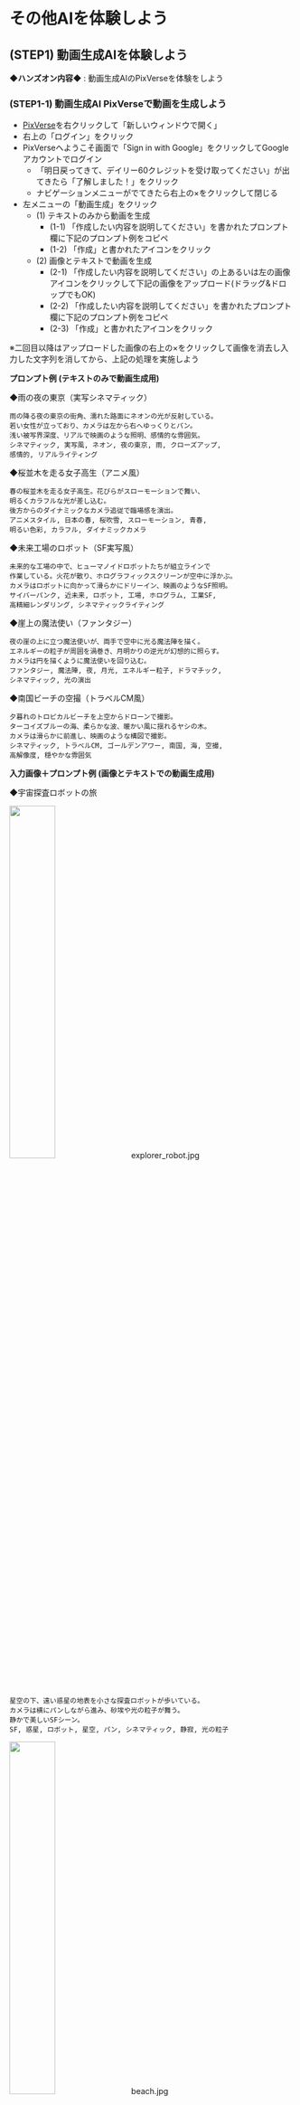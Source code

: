 # その他AIを体験しよう

## (STEP1) 動画生成AIを体験しよう

**◆ハンズオン内容◆** : 動画生成AIのPixVerseを体験をしよう

### (STEP1-1) 動画生成AI PixVerseで動画を生成しよう

- [PixVerse](https://app.pixverse.ai/)を右クリックして「新しいウィンドウで開く」
- 右上の「ログイン」をクリック
- PixVerseへようこそ画面で「Sign in with Google」をクリックしてGoogleアカウントでログイン
  - 「明日戻ってきて、デイリー60クレジットを受け取ってください」が出てきたら「了解しました！」をクリック
  - ナビゲーションメニューがでてきたら右上の×をクリックして閉じる
- 左メニューの「動画生成」をクリック
  - (1) テキストのみから動画を生成
    - (1-1) 「作成したい内容を説明してください」を書かれたプロンプト欄に下記のプロンプト例をコピペ
    - (1-2) 「作成」と書かれたアイコンをクリック
  - (2) 画像とテキストで動画を生成
    - (2-1) 「作成したい内容を説明してください」の上あるいは左の画像アイコンをクリックして下記の画像をアップロード(ドラッグ&ドロップでもOK)
    - (2-2) 「作成したい内容を説明してください」を書かれたプロンプト欄に下記のプロンプト例をコピペ
    - (2-3) 「作成」と書かれたアイコンをクリック

※二回目以降はアップロードした画像の右上の×をクリックして画像を消去し入力した文字列を消してから、上記の処理を実施しよう

**プロンプト例 (テキストのみで動画生成用)**

◆雨の夜の東京（実写シネマティック）

```
雨の降る夜の東京の街角、濡れた路面にネオンの光が反射している。
若い女性が立っており、カメラは左から右へゆっくりとパン。
浅い被写界深度、リアルで映画のような照明、感情的な雰囲気。
シネマティック, 実写風, ネオン, 夜の東京, 雨, クローズアップ, 
感情的, リアルライティング
```

◆桜並木を走る女子高生（アニメ風）

```
春の桜並木を走る女子高生。花びらがスローモーションで舞い、
明るくカラフルな光が差し込む。
後方からのダイナミックなカメラ追従で臨場感を演出。
アニメスタイル, 日本の春, 桜吹雪, スローモーション, 青春, 
明るい色彩, カラフル, ダイナミックカメラ
```

◆未来工場のロボット（SF実写風）

```
未来的な工場の中で、ヒューマノイドロボットたちが組立ラインで
作業している。火花が散り、ホログラフィックスクリーンが空中に浮かぶ。
カメラはロボットに向かって滑らかにドリーイン、映画のようなSF照明。
サイバーパンク, 近未来, ロボット, 工場, ホログラム, 工業SF, 
高精細レンダリング, シネマティックライティング
```

◆崖上の魔法使い（ファンタジー）

```
夜の崖の上に立つ魔法使いが、両手で空中に光る魔法陣を描く。
エネルギーの粒子が周囲を渦巻き、月明かりの逆光が幻想的に照らす。
カメラは円を描くように魔法使いを回り込む。
ファンタジー, 魔法陣, 夜, 月光, エネルギー粒子, ドラマチック, 
シネマティック, 光の演出
```

◆南国ビーチの空撮（トラベルCM風）

```
夕暮れのトロピカルビーチを上空からドローンで撮影。
ターコイズブルーの海、柔らかな波、暖かい風に揺れるヤシの木。
カメラは滑らかに前進し、映画のような構図で撮影。
シネマティック, トラベルCM, ゴールデンアワー, 南国, 海, 空撮, 
高解像度, 穏やかな雰囲気
```

**入力画像＋プロンプト例 (画像とテキストでの動画生成用)**

◆宇宙探査ロボットの旅

[<img src="https://github.com/OkinawaOpenLaboratory/ool-tech-connect/raw/main/MediaFiles/explorer_robot.jpg" width="40%">](https://github.com/OkinawaOpenLaboratory/ool-tech-connect/raw/main/MediaFiles/explorer_robot.jpg)　explorer_robot.jpg

```
星空の下、遠い惑星の地表を小さな探査ロボットが歩いている。
カメラは横にパンしながら進み、砂埃や光の粒子が舞う。
静かで美しいSFシーン。
SF, 惑星, ロボット, 星空, パン, シネマティック, 静寂, 光の粒子
```

[<img src="https://github.com/OkinawaOpenLaboratory/ool-tech-connect/raw/main/MediaFiles/beach.jpg" width="40%">](https://github.com/OkinawaOpenLaboratory/ool-tech-connect/raw/main/MediaFiles/beach.jpg)　beach.jpg

```
砂浜に波が打ち寄せている。遠くの雲はゆっくり動いている。
```

[<img src="https://github.com/OkinawaOpenLaboratory/ool-tech-connect/raw/main/MediaFiles/robot.jpg" width="40%">](https://github.com/OkinawaOpenLaboratory/ool-tech-connect/raw/main/MediaFiles/robot.jpg)　robot.jpg

```
会議室のロボットに話しかけている男性。ロボットはうなづきながら話を聞いている。ほかの人物はしずかに座っている。
```

[<img src="https://github.com/OkinawaOpenLaboratory/ool-tech-connect/raw/main/MediaFiles/cat.jpg" width="40%">](https://github.com/OkinawaOpenLaboratory/ool-tech-connect/raw/main/MediaFiles/cat.jpg)　cat.jpg

```
猫が床で楽しそうに遊んでいる
```

[<img src="https://github.com/OkinawaOpenLaboratory/ool-tech-connect/raw/main/MediaFiles/dog.jpg" width="40%">](https://github.com/OkinawaOpenLaboratory/ool-tech-connect/raw/main/MediaFiles/dog.jpg)　dog.jpg

```
犬が遊んでいる
```

[<img src="https://github.com/OkinawaOpenLaboratory/ool-tech-connect/raw/main/MediaFiles/robot2.jpg" width="40%">](https://github.com/OkinawaOpenLaboratory/ool-tech-connect/raw/main/MediaFiles/robot2.jpg)　robot2.jpg

```
ロボットがこちらにあいさつしている
```

- 動画生成が完了したら動画クリックで拡大再生ができる
  - 拡大時は左上の「＜」アイコンで前画面へ戻れる
- 左上の「←□」アイコンをクリックするとメイン画面に戻れる
- 左メニューの「アセット」をクリックすると今まで作成した動画を一覧表示で見ることができる

## (STEP2) スライド生成AIを体験しよう

**◆ハンズオン内容◆** : スライド生成AIを体験をしよう

### (STEP2-1) スライド生成AI Kimi Slidesでスライドを作成しよう

- [Kimi AI](https://www.kimi.com)を右クリックして「リンクを新しいウィンドウで開く」
- サイドバーが出ていない場合は、左上のアイコンをクリックしてサイドバーを表示させる
- 「登録」の右の「V」をクリックして「Language」を表示させる
- 「Language」をクリックして「English」を選択して英語メニューに変更する
- 「登録」が「Log in」に変更されるのでクリック
- 「Continue with Google」をクリックしてGoogleアカウントでログイン
- 右メニューの「Kimi Slides」を選択
- 右あるいは中央に出てくる「Kimi Slide」画面は不要なので×をクリックして消去
- サイドバーも右上のアイコンをクリックして隠す
- 中央下部の「Send message to Kimi Slides」に下記のテキストから好きなものをコピペして「↑」をクリック

```
那覇市国際通りのおすすめ店というタイトルで6分ほどのプレゼンをする予定なのでそのためのスライドを3つのトピックで作成してください
```

```
沖縄のおすすめグルメガイドというタイトルで6分ほどのプレゼンをする予定なのでそのためのスライドを作成してください
```

```
沖縄ゆいレールの秘密について5枚のスライドにまとめて
```

```
シーサーのひみつというタイトルで6分ほどのプレゼンをする予定なのでそのためのスライドを6枚程度で作成してください
```

```
「標準攻撃メール（フィッシング詐欺）の脅威と対策」というタイトルで以下の内容を含めた6分ほどのプレゼンを社内に啓蒙のために実施する予定です。そのためのスライドを作成してください
- 不審なメールの見分け方（送信元、件名、内容、URLなど）。
- 添付ファイルやリンクを開く危険性。
- 緊急時の対応手順（報告先、PCの隔離など）。
```

- 「Preset Mode」と「Adaptive Mode」が表示されたら、ウィンドウを最大化あるいは全画面表示にして「Preset Mode」をクリック
- 「Choose Template」画面でテンプレートを選択後、「Generate Slides」アイコンをクリック
- スライドが完成したら「Play」でプレゼンテーションが可能で、「Download」で「PPT(PowerPointファイル)」が「Image(画像のzipファイル)」を選択してダウンロードできる。
  - 左上の「＜Back」でチャット画面へ戻れる

### (STEP2-2) スライド生成AI Gensparkでスライドを作成しよう

- [Genspark](https://www.genspark.ai/)を右クリックして「リンクを新しいウィンドウで開く」
- 右下の「サインアップ 無料です」をクリック
- 「Genspark Super Agent」画面になるので「Google」をクリックしてGoogleアカウントでログイン
- 「AIデベロッパー」の画面が開いた場合は右上の×をクリックして閉じる
- プロンプト欄の下部のメニューから「AIスライド」をクリック
- 「スライドを作成する準備はできましたか？」の画面になるので「プレゼンテーションのトピックと要件を入力してください...」と書かれたプロンプト欄に下記のプロンプトから好きなものをコピペして矢印アイコンをクリック

```
シーサーの秘密というタイトルで5枚のスライドを作成してください
```

```
ゆいレールの秘密というタイトルで5枚のスライドを作成してください
```

```
国際通りで買えるお薦めの沖縄土産というタイトルで5枚のスライドを作成してください
```

- スライドが完成したら右上の「表示とエクスポート」をクリックして「新しいウィンドウで表示」を選択すると新しいウィンドウが開くので、そのウィンドウの「スライドを再生」をクリックするとスライド再生モードになる

※無料ユーザーは一日100クレジット配られるが、AIスライド生成に100クレジット必要なため生成できるのは一日一回まで

### (STEP2-3) スライド生成AIイルシルでスライドを作成しよう

- [イルシル](https://irusiru.jp/)を右クリックして「リンクを新しいウィンドウで開く」
- 「無料で今すぐ始める」をクリック
- 「新規登録」画面で「Googleで新規登録」を選択してGoogleアカウントでログイン
- 「AIスライド生成」をクリック
- 「AIチャットでスライドを生成」をクリック
- AIチャットが開く
- 「AIチャット β版」の右にあるアイコンをクリックしてサイドバーを閉じる
- 「Step1 スライド構成生成」をクリック
- 「スライドタイトル」欄に下記のテキストから好きなものをコピペして「生成する」をクリック

```
沖縄の魅力とは？
```

```
沖縄で人気のお土産は？
```

```
生成AIのひみつ
```

```
ゆいレールの歴史
```

```
シーサーのひみつ
```

- プロンプト欄右下の■アイコンが→アイコンに変化したら出力終了
- 「Step2 スライド本文生成」をクリック
- 「Step3 スライド反映」をクリック
- スライドが生成されたらウィンドウを最大化あるいは全画面表示に
- スライド編集画面になるので左上の「新規ドキュメント」がファイル名になるのでスライドタイトルに変更しておく
- 上部メニューの「スライドショー」をクリックして「最初から」を選択するとするとスライドショーモードになる。ESCで編集画面に戻る
- 編集画面の左上のホームアイコンをクリックするとトップページに戻る

## (STEP3) 3Dオブジェクト生成AIを体験しよう

**◆ハンズオン内容◆** : 3Dオブジェクト生成AIで3Dオブジェクトを生成して動作させてみよう

### (STEP3-1) Meshyで3Dオブジェクトを生成して動作させてみよう

- [Meshy](https://www.meshy.ai/)を右クリックして「新しいウィンドウで開く」
- 「無料で開始」あるいは右上の「サインアップ-無料です」をクリック
- 「Meshyへようこそ」ウィンドウが開くので「Googleで続行」をクリックしGoogleアカウントでログイン
- 「Meshyへようこそ！」画面で職業を選択して「次へ→」
- さらに業界・会社の規模・Meshyを知った経緯を選択後「送信」
  - 新規ユーザ限定特典のウィンドウが開いたら「後で」をクリック
- 上部メニューの「ワークスペース」をクリック後、「テキスト生成モデル」を選択
- 左ペインの「AIモデル」を「Meshy-4」へ変更
- 左ペインの「A/Tポーズ」のチェックをオン(○が右に移動しバーが緑色に変化する)に変更
- 左ペインの「対称モード」を「自動」から「オン」へ変更
- 左ペインの「プロンプト」欄に下記テキストを入力して、「生成する」をクリック

```
トレーニングウェアを来たジブリ映画風のかわいい女性の全身像。左右対称でAポーズをとり、直立した状態で腕を斜め下に開き、手のひらを内側に向けた姿勢をしている。
```

- 「生成する」をクリックしたらウィンドウを最大化あるいは全画面表示に
- **※1分ほどでオブジェクトが生成される**
- 生成された3Dオブジェクトをクリックすると中央ペインに表示される。右上の虫眼鏡アイコンで各オブジェクトの拡大表示・縮小表示ができる
- 気に入ったオブジェクトを選んでクリックし、「テクスチャを生成する」が「はい」になっているのを確認して「確認する」をクリック
- **※3分ほどでテクスチャが生成される**
- テクスチャ生成されたオブジェクトをクリックすると中央ペインに表示される
- 下部にある「リギング」をクリック
- 「ヒューマノイド」をクリックして「次へ」をクリック
- キャラクターを中央前向きにして高さを調節して「次へ」をクリック
- 顎・肩・肘・手首・股間・膝・足首にマーカーを配置して「確認する」をクリック
  - 対象ではない場合は対称性のチェックを外して左右別に配置する
- リギングが完了すると中央ペインでオブジェクトが歩くモーションをするようになる
- 左ペインの「アニメート」配下にある「ライブラリ」でオブジェクトのモーションを追加できる
  - 「アニメート」配下の「追加されました」をクリックすることでオブジェクトに設定されたモーションを確認することができる

**その他の3Dオブジェクトを生成する場合のプロンプト例**

```
ジブリ映画風のかわいい柴犬の全身像。左右対称で足を真っすぐにして立っている姿勢をしている。
```

```
かっこいい赤色のスポーツカー
```

## (STEP4) AIアバターを生成しよう

**◆ハンズオン内容◆** : AIアバター生成AIで画像をしゃべらせてみよう

### (STEP4-1) アバター用音声ファイルの作成

- [Google AI Studio](https://aistudio.google.com/)を右クリックして「リンクを新しいウィンドウで開く」
  - ログイン状態になっていない場合は、右上の「Get Started」をクリックしてGoogleアカウントでログイン
- 左メニューの「Generate media」をクリック
  - 左メニューが表示されていない場合は、左上のアイコンをクリックして表示させる
- 「Gemini speech generation」をクリック
- 右ペインのModeを「Single-speaker audio」に設定
  - 右ペインが表示されていない場合は、右上のアイコンをクリックして表示させる
  - Voiceは「Zephyer」のままでよい
- 中央ペインのStyle instructionsに下記テキストをコピーして貼り付け

```
アナウンサーのようにはっきりと単語を発音して
```

- 中央ペインのTextに下記テキストをコピーして貼り付け

```
みなさん、沖縄オープン・ラボへようこそ！
```

- 右下の「Run Ctrl←」をクリック
- 音声が生成されると中央ペイン左下に再生メニューがでてくるので、その右の縦の「…」をクリックして「ダウンロード」を選択
  - 「ダウンロード.wav」というファイル名でダウンロードされる

### (STEP4-2) アバター用音声ファイルの作成(2)

- Google AI Studioでは音声をきちんと読み上げてくれない場合があるので、その場合はこちらのツールで音声ファイルを作成しよう
- [TTSMAKER](https://ttsmaker.com/)を右クリックして「リンクを新しいウィンドウで開く」
- 右上の「Language」を「日本 - Japanese」に変更
- その下の「Voices」が「406 - Yuki つみゆき」になっていることを確認
- 「Maximum characters 500 remaining 500 available」の下のテキストエリアに下記テキストをコピーして貼り付け

```
みなさん、沖縄オープンラボへようこそ！
```

- 「Captcha Code」に右に表示されている4桁の数字を入力
- 「Convert To Speech」をクリックして音声ファイルを作成
  - 「Convert To Speech」をクリック後、「Verify you're human for the first time」ウィンドウが表示された場合は「Click to verify」をクリックして「OK」ボタンをクリック
- 「Download Voice File」をクリックして音声ファイルをダウンロード
  - `ttsmaker-file-YYYY-MM-DD-HH-MM-SS.mp3`という形式のファイル名となる

### (STEP4-3) Vidnoz AIにログイン

- [Vidnoz AI](https://jp.vidnoz.com/)を右クリックして「リンクを新しいウィンドウで開く」
- 右上の「無料のAIビデオを作成します→」をクリック
- 「Vidnozへようこそ」画面で「Google」をクリックしてGoogleアカウントでログイン
- クッキーの同意確認がでたら「同意する」をクリック
- 「どんな種類の動画を作成したいですか？」に回答
- 「テンプレートを選択して、AI動画の作成を簡単に開始します。」の画面で「スキップ」を選択
  - 何か広告がでたら「いいえ、結構です」をクリック
  - 「3分の無料利用時間があります」のウィンドウがでたら右上の「×」アイコンをクリック

### (STEP4-4) AIアバター作成

- 左メニューの「アバター」をクリック
- 上部の「顔写真アバター」にマウスを重ねて「写真をアップロード」をクリック
  - 「顔写真アバター」が表示されていない場合は、右上の「プロダクト動画」の右に表示されている「＞」をクリックすれば表示される

- 「クリアかつポジティブな顔の写真をこちらにドラッグしてアップロードしてください。」に下記画像をドラッグアンドドロップするか、ダウンロード後にアップロードする

[<img src="https://github.com/OkinawaOpenLaboratory/ool-tech-connect/raw/main/MediaFiles/woman3.jpg" width="40%">](https://github.com/OkinawaOpenLaboratory/ool-tech-connect/raw/main/MediaFiles/woman3.jpg)　woman3.jpg

- 「性別」を「女性」、「背景を削除」のチェックをオン(右側へ移動)にして「次へ」をクリック
- 「次へ」をクリックしたらウィンドウを最大化あるいは全画面表示に
- 「スクリプトを入力した後、…」という説明がでた場合は、下の「スキップ」をクリック
- 「アップロード」をクリックして「音声をアップロード」を選択し、作成した「ダウンロード.wav」をアップロードする
  - STEP4-2で音声を生成した場合は、`ttsmaker-file-YYYY-MM-DD-HH-MM-SS.mp3`という形式の音声ファイルをアップロードする
- 音声のアップロードが終わったら右上の「生成する」をクリック
  - 「動画生成準備中」画面が出たら「今すぐ生成」をクリック

## (STEP5) 説明図生成AIを体験しよう

**◆ハンズオン内容◆** : 説明図生成AIのNapkin体験しよう

### (STEP5-1) Napkinで文章から説明図を生成しよう

- [Napkin](https://www.napkin.ai/)を右クリックして「新しいウィンドウで開く」
- 右上の「Get Napkin Free→」をクリック
- 「Sign in with Google」をクリックしてGoogleアカウントでログイン
  - 「How are you planning to use Napkin?」と聞かれるので「For personal use」などを選択して「Next」
  - 「Where are you planning to use your Napkin visuals?」と聞かれるので「Presentation」などを選択して「Submit」
  - 「Thanks ～」と表示されるので「Done」をクリック
- 「Welcome to Napkin!」と表示されるので「create my first Napkin」をクリック
- 「How would you like to add text?」と表示された画面になったら「By pasting my text content」をクリック
- 「Past your text content」と表示された画面になるので、下記のコピー用テキストをコピーして「Past your content to summarize with a visual here [Ctrl]+[V]」と書かれたエリアに貼り付け

※ すでに一度Napkinを利用したことがある方は以下の手順になります

- 「+ New Napkin」をクリックして「Blank Napkin」を選択
- 下記のコピー用テキストをコピーして「Untitled」と書かれたエリアに貼り付け


```
日本政府のAI戦略の基本原則と戦略目標日本政府のAI戦略は、「人間尊重」、「多様性」、「持続可能」という3つの基本理念に基づいて、Society 5.0の実現と持続可能な開発目標（SDGs）への貢献を目指しています。これらの理念は、単に技術開発を推進するだけでなく、社会全体の調和と持続可能性を重視する日本の姿勢を示しています。また、「責任あるAI」の概念を重視し、「説明可能なAI」などの技術開発や運用におけるリーダーシップの確立を目指しています。「AI戦略2022」では、これらの理念を具体化するために、以下の5つの戦略目標が設定されています。
人材: 人口比において最もAI時代に対応した人材を育成・吸引する国となり、持続的に実現する仕組みを構築する。
産業競争力: 実世界産業においてAI化を促進し、世界のトップランナーの地位を確保する。
技術体系: 理念を実現するための一連の技術体系を確立し運用するための仕組みを実現する。
国際: 国際的なAI研究・教育・社会基盤ネットワークを構築する。
差し迫った危機への対処: パンデミックや大規模災害に対し、人々の生命と財産を最大限に守る体制と技術基盤を構築し、適正かつ持続的に運用する。
これらの戦略目標に加えて、社会実装の充実、パンデミックや自然災害といった喫緊の課題への対処、経済安全保障の観点からの取り組み、そしてサステナビリティ分野におけるAIの応用などが重要な焦点となっています。特に、食料供給の安定化、エネルギー問題への対応、医療・教育へのアクセス改善、資源の循環化といった分野でのAI活用が期待されています。
```

- 貼り付けたテキストの左側に「(Generate Visual＋)稲妻アイコン」がでてくるのでクリックして図を生成させる
- 「Scroll to explore. Click to validate.」という吹き出しがついた図のリスト上でマウスを動かすと様々な図が表示されるのでどの図にするかをクリックして決定する
- 図のスタイルリストが表示されるのでマウスを動かしてスタイルを表示させてどのスタイルにするかをクリックして決定する
- 生成された図を選択して右クリックして「Export」を選ぶか、図の右上の「↓」(Export)アイコンをクリックすると、PNG/SVG/PPT/PDF形式でダウンロードすることができる

## (STEP6) アンケート回答しよう

- 下記URLにアンケートのURLが記載されたテキストがあるのでアンケートへご回答お願いします。

- OTC参加者用 Googledrive
  - <https://drive.google.com/drive/folders/1Bbro9LBXtr4-S1VFBl9p2nhn9FoW700l>

